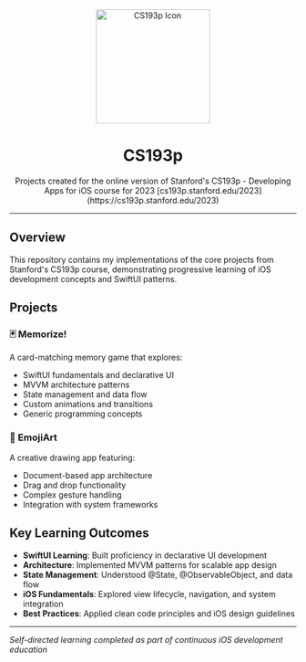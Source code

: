 <div align="center">
  <img width="200" height="200" src="assets/CS193p.png" alt= "CS193p Icon">
  <h1>CS193p</h1>
  <p>
    Projects created for the online version of Stanford's CS193p - Developing Apps for iOS course for 2023
    [cs193p.stanford.edu/2023](https://cs193p.stanford.edu/2023)
  </p>
</div>

---

## Overview

This repository contains my implementations of the core projects from Stanford's CS193p course, demonstrating progressive learning of iOS development concepts and SwiftUI patterns.

## Projects

### 🃏 Memorize!
A card-matching memory game that explores:
- SwiftUI fundamentals and declarative UI
- MVVM architecture patterns
- State management and data flow
- Custom animations and transitions
- Generic programming concepts

### 🎨 EmojiArt
A creative drawing app featuring:
- Document-based app architecture
- Drag and drop functionality
- Complex gesture handling
- Integration with system frameworks

## Key Learning Outcomes

- **SwiftUI Learning**: Built proficiency in declarative UI development
- **Architecture**: Implemented MVVM patterns for scalable app design
- **State Management**: Understood @State, @ObservableObject, and data flow
- **iOS Fundamentals**: Explored view lifecycle, navigation, and system integration
- **Best Practices**: Applied clean code principles and iOS design guidelines

---
*Self-directed learning completed as part of continuous iOS development education*

